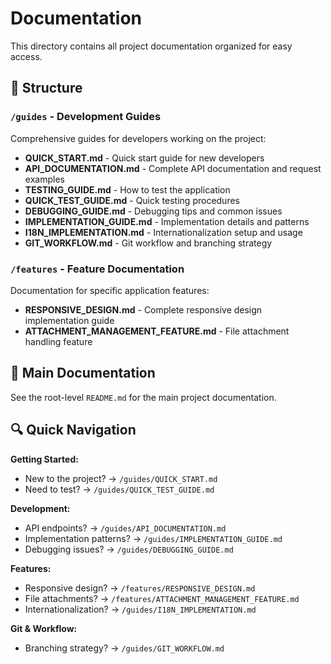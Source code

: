 # Documentation

This directory contains all project documentation organized for easy access.

## 📁 Structure

### `/guides` - Development Guides
Comprehensive guides for developers working on the project:
- **QUICK_START.md** - Quick start guide for new developers
- **API_DOCUMENTATION.md** - Complete API documentation and request examples
- **TESTING_GUIDE.md** - How to test the application
- **QUICK_TEST_GUIDE.md** - Quick testing procedures
- **DEBUGGING_GUIDE.md** - Debugging tips and common issues
- **IMPLEMENTATION_GUIDE.md** - Implementation details and patterns
- **I18N_IMPLEMENTATION.md** - Internationalization setup and usage
- **GIT_WORKFLOW.md** - Git workflow and branching strategy

### `/features` - Feature Documentation
Documentation for specific application features:
- **RESPONSIVE_DESIGN.md** - Complete responsive design implementation guide
- **ATTACHMENT_MANAGEMENT_FEATURE.md** - File attachment handling feature

## 📖 Main Documentation

See the root-level `README.md` for the main project documentation.

## 🔍 Quick Navigation

**Getting Started:**
- New to the project? → `/guides/QUICK_START.md`
- Need to test? → `/guides/QUICK_TEST_GUIDE.md`

**Development:**
- API endpoints? → `/guides/API_DOCUMENTATION.md`
- Implementation patterns? → `/guides/IMPLEMENTATION_GUIDE.md`
- Debugging issues? → `/guides/DEBUGGING_GUIDE.md`

**Features:**
- Responsive design? → `/features/RESPONSIVE_DESIGN.md`
- File attachments? → `/features/ATTACHMENT_MANAGEMENT_FEATURE.md`
- Internationalization? → `/guides/I18N_IMPLEMENTATION.md`

**Git & Workflow:**
- Branching strategy? → `/guides/GIT_WORKFLOW.md`
